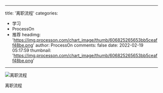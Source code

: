 
---
title: '离职流程'
categories: 
 - 学习
 - ProcessOn
 - 推荐
headimg: 'https://img.processon.com/chart_image/thumb/606825265653bb5ceaff48be.png'
author: ProcessOn
comments: false
date: 2022-02-19 05:17:59
thumbnail: 'https://img.processon.com/chart_image/thumb/606825265653bb5ceaff48be.png'
---

<div>   
<img class="thumb" alt="离职流程" src="https://img.processon.com/chart_image/thumb/606825265653bb5ceaff48be.png" referrerpolicy="no-referrer">
<p>离职流程</p>  
</div>
            